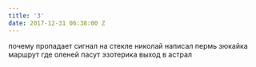 ```yaml
---
title: '3'
date: 2017-12-31 06:38:00 Z
---
```


почему пропадает сигнал
на стекле николай написал
пермь зюкайка маршрут
где оленей пасут
эзотерика выход в астрал